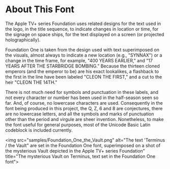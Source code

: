 # About This Font

The Apple TV+ series Foundation uses related designs for the text used in the logo, in the title sequence, to indicate changes in location or time, for the signage on space ships, for the text displayed on a screen (or projected holographically).

Foundation One is taken from the design used with text superimposed on the visuals, almost always to indicate a new location (e.g., "SYNNAX") or a change in the time frame, for example, "400 YEARS EARLIER," and "17 YEARS AFTER THE STARBRIDGE BOMBING." Because the thirteen cloned emperors (and the emperor to be) are his exact lookalikes, a flashback to the first in the line have been labeled "CLEON THE FIRST," and a cut to the heir "CLEON THE 14TH."

There is not much need for symbols and punctuation in these labels, and not every character or number has been used in the half-season seen so far.  And, of course, no lowercase characters are used. Consequently in the font being produced in this project, the Q, Z, 6 and 8 are conjectures, there are no lowercase letters, and all the symbols and marks of punctuation other than the period and virgule are sheer invention.  Nonetheless, to make the font useful for general purposes, most of the Unicode Basic Latin codeblock is included currently.

<img src="samples/Foundation_One_the_Vault.png" alt="The text 'Terminus / the Vault" are set in the Foundation One font, superimposed on a shot of the mysterious Vault depicted in the Apple TV+ series Foundation" title="The mysterious Vault on Terminus, text set in the Foundation One font">

